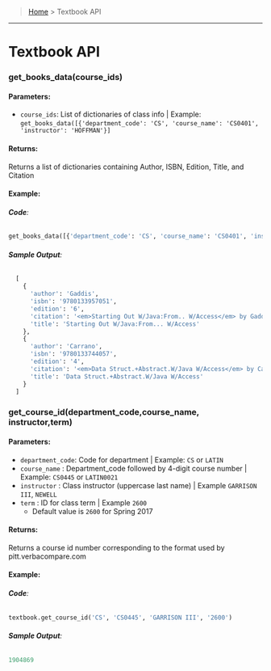 > [Home](README.md) > Textbook API
---

# Textbook API

### **get_books_data(course_ids)**

#### **Parameters**:
  - `course_ids`: List of dictionaries of class info | Example: `get_books_data([{'department_code': 'CS', 'course_name': 'CS0401', 'instructor': 'HOFFMAN'}]`

#### **Returns**:
Returns a list of dictionaries containing Author, ISBN, Edition, Title, and Citation

#### **Example**:

###### **Code**:
```python
get_books_data([{'department_code': 'CS', 'course_name': 'CS0401', 'instructor': 'HOFFMAN'}, {'department_code': 'CS', 'course_name': 'CS0445', 'instructor': 'GARRISON III'}])
```

###### **Sample Output**:
```python
  [
    {
      'author': 'Gaddis',
      'isbn': '9780133957051',
      'edition': '6',
      'citation': '<em>Starting Out W/Java:From.. W/Access</em> by Gaddis. Pearson Education, 6th Edition, 2015. (ISBN: 9780133957051).',
      'title': 'Starting Out W/Java:From... W/Access'
    },
    {
      'author': 'Carrano',
      'isbn': '9780133744057',
      'edition': '4',
      'citation': '<em>Data Struct.+Abstract.W/Java W/Access</em> by Carrano. Pearson Education, 4th Edition, 2014. (ISBN: 9780133744057).',
      'title': 'Data Struct.+Abstract.W/Java W/Access'
    }
  ]
```

### **get_course_id(department_code,course_name, instructor,term)**

#### **Parameters**:
  - `department_code`: Code for department | Example: `CS` or `LATIN`
  - `course_name` : Department_code followed by 4-digit course number | Example: `CS0445` or `LATIN0021`
  - `instructor` : Class instructor (uppercase last name) | Example `GARRISON III`, `NEWELL`
  - `term` : ID for class term | Example `2600`
    - Default value is `2600` for Spring 2017

#### **Returns**:
Returns a course id number corresponding to the format used by pitt.verbacompare.com

#### **Example**:

###### **Code**:
```python
textbook.get_course_id('CS', 'CS0445', 'GARRISON III', '2600')
```
###### **Sample Output**:
```python
1904869
```
